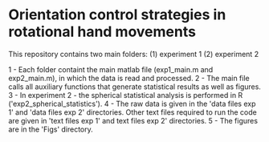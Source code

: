 # Orientation control strategies in rotational hand movements
This repository contains two main folders: (1) experiment 1 (2) experiment 2

1 - Each folder containt the main matlab file (exp1_main.m and exp2_main.m), in which the data is read and processed. 
2 - The main file calls all auxiliary functions that generate statistical results as well as figures.
3 - In experiment 2 - the spherical statistical analysis is performed in R ('exp2_spherical_statistics').
4 - The raw data is given in the 'data files exp 1' and 'data files exp 2' directories. Other text files required to run the code are given in 'text files exp 1' and text files exp 2' directories.
5 - The figures are in the 'Figs' directory.
